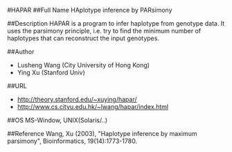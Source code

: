 #HAPAR
##Full Name
HAplotype inference by PARsimony

##Description
HAPAR is a program to infer haplotype from genotype data. It uses the parsimony principle, i.e. try to find the minimum number of haplotypes that can reconstruct the input genotypes.

##Author
* Lusheng Wang (City University of Hong Kong)
* Ying Xu (Stanford Univ)

##URL
* http://theory.stanford.edu/~xuying/hapar/
* http://www.cs.cityu.edu.hk/~lwang/hapar/index.html

##OS
MS-Window, UNIX(Solaris/..)

##Reference
Wang, Xu (2003), "Haplotype inference by maximum parsimony", Bioinformatics, 19(14):1773-1780.

